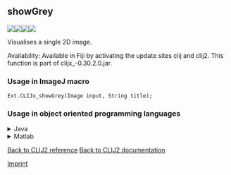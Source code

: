 ## showGrey
<img src="images/mini_empty_logo.png"/><img src="images/mini_empty_logo.png"/><img src="images/mini_clijx_logo.png"/><img src="images/mini_empty_logo.png"/>

Visualises a single 2D image.

Availability: Available in Fiji by activating the update sites clij and clij2.
This function is part of clijx_-0.30.2.0.jar.

### Usage in ImageJ macro
```
Ext.CLIJx_showGrey(Image input, String title);
```


### Usage in object oriented programming languages



<details>

<summary>
Java
</summary>
<pre class="highlight">// init CLIJ and GPU
import net.haesleinhuepf.clijx.CLIJx;
import net.haesleinhuepf.clij.clearcl.ClearCLBuffer;
CLIJx clijx = CLIJx.getInstance();

// get input parameters
ClearCLBuffer input = clijx.push(inputImagePlus);
</pre>

<pre class="highlight">
// Execute operation on GPU
ImagePlus resultShowGrey = clijx.showGrey(input, title);
</pre>

<pre class="highlight">
// show result
System.out.println(resultShowGrey);

// cleanup memory on GPU
clijx.release(input);
</pre>

</details>



<details>

<summary>
Matlab
</summary>
<pre class="highlight">% init CLIJ and GPU
clijx = init_clatlabx();

% get input parameters
input = clijx.pushMat(input_matrix);
</pre>

<pre class="highlight">
% Execute operation on GPU
ImagePlus resultShowGrey = clijx.showGrey(input, title);
</pre>

<pre class="highlight">
% show result
System.out.println(resultShowGrey);

% cleanup memory on GPU
clijx.release(input);
</pre>

</details>



[Back to CLIJ2 reference](https://clij.github.io/clij2-docs/reference)
[Back to CLIJ2 documentation](https://clij.github.io/clij2-docs)

[Imprint](https://clij.github.io/imprint)
